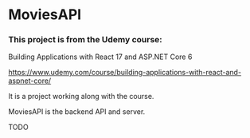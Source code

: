 # MoviesAPI

### This project is from the Udemy course: <br>

Building Applications with React 17 and ASP.NET Core 6<br>

https://www.udemy.com/course/building-applications-with-react-and-aspnet-core/

It is a project working along with the course.<br>

MoviesAPI is the backend API and server.

TODO
